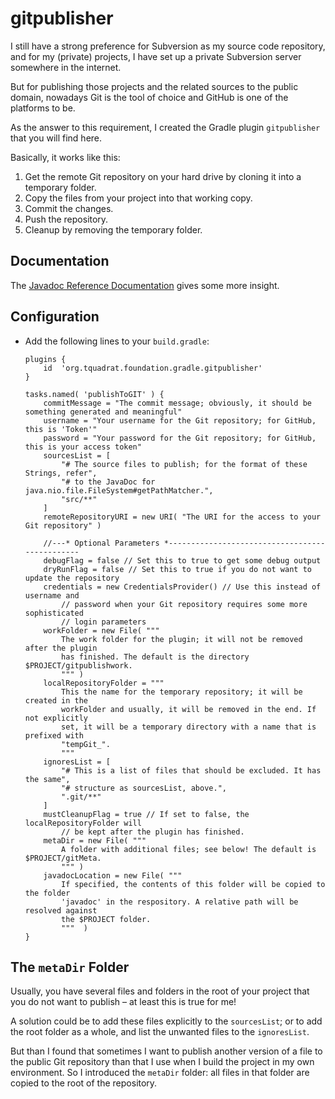 # gitpublisher

I still have a strong preference for Subversion as my source code repository, and for my (private) projects, I have set up a private Subversion server somewhere in the internet.

But for publishing those projects and the related sources to the public domain, nowadays Git is the tool of choice and GitHub is one of the platforms to be.

As the answer to this requirement, I created the Gradle plugin `gitpublisher` that you will find here.

Basically, it works like this:

 1. Get the remote Git repository on your hard drive by cloning it into a temporary folder.
 2. Copy the files from your project into that working copy.
 3. Commit the changes.
 4. Push the repository.
 5. Cleanup by removing the temporary folder.

## Documentation
The [Javadoc Reference Documentation](https://tquadrat.github.io/gitpublisher/javadoc/index.html) gives some more insight.

## Configuration

 - Add the following lines to your `build.gradle`:
    ```
    plugins {
        id  'org.tquadrat.foundation.gradle.gitpublisher'
    }
    
    tasks.named( 'publishToGIT' ) {
        commitMessage = "The commit message; obviously, it should be something generated and meaningful"
        username = "Your username for the Git repository; for GitHub, this is 'Token'"
        password = "Your password for the Git repository; for GitHub, this is your access token"
        sourcesList = [
            "# The source files to publish; for the format of these Strings, refer",
            "# to the JavaDoc for java.nio.file.FileSystem#getPathMatcher.",
            "src/**"
        ]
        remoteRepositoryURI = new URI( "The URI for the access to your Git repository" )
        
        //---* Optional Parameters *-----------------------------------------------
        debugFlag = false // Set this to true to get some debug output
        dryRunFlag = false // Set this to true if you do not want to update the repository
        credentials = new CredentialsProvider() // Use this instead of username and
            // password when your Git repository requires some more sophisticated 
            // login parameters
        workFolder = new File( """
            The work folder for the plugin; it will not be removed after the plugin 
            has finished. The default is the directory $PROJECT/gitpublishwork.
            """ )
        localRepositoryFolder = """
            This the name for the temporary repository; it will be created in the
            workFolder and usually, it will be removed in the end. If not explicitly
            set, it will be a temporary directory with a name that is prefixed with
            "tempGit_". 
            """
        ignoresList = [
            "# This is a list of files that should be excluded. It has the same",
            "# structure as sourcesList, above.",
            ".git/**"
        ]
        mustCleanupFlag = true // If set to false, the localRepositoryFolder will
            // be kept after the plugin has finished.
        metaDir = new File( """
            A folder with additional files; see below! The default is $PROJECT/gitMeta.
            """ ) 
        javadocLocation = new File( """
            If specified, the contents of this folder will be copied to the folder
            'javadoc' in the respository. A relative path will be resolved against
            the $PROJECT folder.
            """  )
    } 
    ```

## The `metaDir` Folder

Usually, you have several files and folders in the root of your project that you do not want to publish – at least this is true for me!

A solution could be to add these files explicitly to the `sourcesList`; or to add the root folder as a whole, and list the unwanted files to the `ignoresList`.

But than I found that sometimes I want to publish another version of a file to the public Git repository than that I use when I build the project in my own environment. So I introduced the `metaDir` folder: all files in that folder are copied to the root of the repository.
